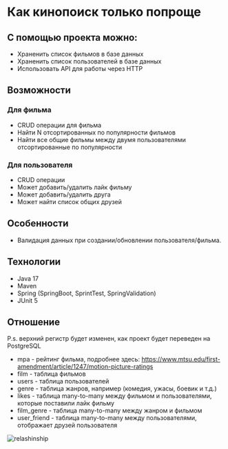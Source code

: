 # Как кинопоиск только попроще

## С помощью проекта можно:
- Храненить список фильмов в базе данных
- Храненить список пользователей в базе данных
- Использовать API для работы через HTTP

## Возможности
### Для фильма
- CRUD операции для фильма
- Найти N отсортированных по популярности фильмов
- Найти все общие фильмы между двумя пользователями отсортированные по популярности
### Для пользователя
- CRUD операции
- Может добавить/удалить лайк фильму
- Может добавить/удалить друга
- Может найти список общих друзей


## Особенности
- Валидация данных при создании/обновлении пользователя/фильма.

## Технологии
- Java 17
- Maven
- Spring (SpringBoot, SprintTest, SpringValidation)
- JUnit 5

## Отношение

P.s. верхний регистр будет изменен, как проект будет переведен на PostgreSQL
- mpa - рейтинг фильма, подробнее здесь: https://www.mtsu.edu/first-amendment/article/1247/motion-picture-ratings
- film - таблица фильмов
- users - таблица пользователей
- genre - таблица жанров, например (комедия, ужасы, боевик и т.д.)
- likes - таблица many-to-many между фильмом и пользователями, которые поставили лайк фильму
- film_genre - таблица many-to-many между жанром и фильмом
- user_friend - таблица many-to-many между пользователями, отображает друзей пользователя

![relashinship](https://user-images.githubusercontent.com/85733978/172510642-adef01d7-2d57-4ef1-8d78-2ea4faf3b203.png)
